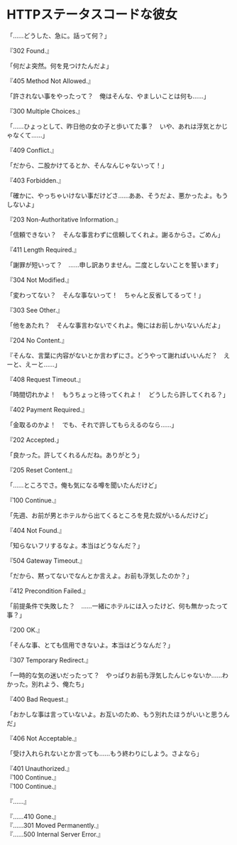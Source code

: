 # HTTPステータスコードな彼女

「……どうした、急に。話って何？」

『302 Found.』

「何だよ突然。何を見つけたんだよ」

『405 Method Not Allowed.』

「許されない事をやったって？　俺はそんな、やましいことは何も……」

『300 Multiple Choices.』

「……ひょっとして、昨日他の女の子と歩いてた事？　いや、あれは浮気とかじゃなくて……」

『409 Conflict.』

「だから、二股かけてるとか、そんなんじゃないって！」

『403 Forbidden.』

「確かに、やっちゃいけない事だけどさ……ああ、そうだよ、悪かったよ。もうしないよ」

『203 Non-Authoritative Information.』

「信頼できない？　そんな事言わずに信頼してくれよ。謝るからさ。ごめん」

『411 Length Required.』

「謝罪が短いって？　……申し訳ありません。二度としないことを誓います」

『304 Not Modified.』

「変わってない？　そんな事ないって！　ちゃんと反省してるって！」

『303 See Other.』

「他をあたれ？　そんな事言わないでくれよ。俺にはお前しかいないんだよ」

『204 No Content.』

『そんな、言葉に内容がないとか言わずにさ。どうやって謝ればいいんだ？　えーと、えーと……」

『408 Request Timeout.』

「時間切れかよ！　もうちょっと待ってくれよ！　どうしたら許してくれる？」

『402 Payment Required.』

「金取るのかよ！　でも、それで許してもらえるのなら……」

『202 Accepted.」

「良かった。許してくれるんだね。ありがとう」

『205 Reset Content.』

「……ところでさ。俺も気になる噂を聞いたんだけど」

『100 Continue.』

「先週、お前が男とホテルから出てくるところを見た奴がいるんだけど」

『404 Not Found.』

「知らないフリするなよ。本当はどうなんだ？」

『504 Gateway Timeout.』

「だから、黙ってないでなんとか言えよ。お前も浮気したのか？」

『412 Precondition Failed.』

「前提条件で失敗した？　……一緒にホテルには入ったけど、何も無かったって事？」

『200 OK.』

「そんな事、とても信用できないよ。本当はどうなんだ？」

『307 Temporary Redirect.』

「一時的な気の迷いだったって？　やっぱりお前も浮気したんじゃないか……わかった。別れよう、俺たち」

『400 Bad Request.』

「おかしな事は言っていないよ。お互いのため、もう別れたほうがいいと思うんだ」

『406 Not Acceptable.』

「受け入れられないとか言っても……もう終わりにしよう。さよなら」

『401 Unauthorized.』  
『100 Continue.』  
『100 Continue.』  

『……』

『……410 Gone.』  
『……301 Moved Permanently.』  
『……500 Internal Server Error.』
